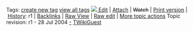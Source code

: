 <span id="PageTop"></span> Tags:
[create new tag](http://wiki.libreplan.org/bin/viewauth/TWiki/TagMeCreateNewTag?from=Tracking.WebHome)
[view all tags](twiki/TWiki/TagMeViewAllTags) <span id="topic-actions"></span>[![](/pub/TWiki/TWikiDocGraphics/uweb-o14.gif) Edit](http://wiki.libreplan.org/bin/edit/Tracking/WebHome?t=1519978235;nowysiwyg=0 "Edit this topic text") | [Attach](/bin/attach/Tracking/WebHome "Attach an image or document to this topic") | ~~Watch~~ | [Print version](twiki/Tracking/WebHome?cover=print "Printable version of this topic") | [History](/bin/rdiff/Tracking/WebHome?type=history "View total topic history"): r1 | [Backlinks](/bin/oops/Tracking/WebHome?template=backlinksweb "Search the Tracking Web for topics that link to here") | [Raw View](twiki/Tracking/WebHome?raw=on "View raw text without formatting") | [Raw edit](http://wiki.libreplan.org/bin/edit/Tracking/WebHome?t=1519978235;nowysiwyg=1 "Raw Edit this topic text") | [More topic actions](/bin/oops/Tracking/WebHome?template=oopsmore&param1=1&param2=1 "Delete or rename this topic; set parent topic; view and compare revisions") Topic revision: r1 - 28 Jul 2004 [-](http://wiki.libreplan.org/bin/edit/Tracking/WebHome?t=1519978235;nowysiwyg=1) [TWikiGuest](twiki/Main/TWikiGuest)  
